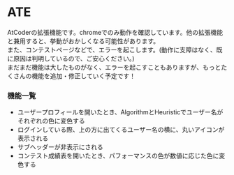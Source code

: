 # ATE
AtCoderの拡張機能です。chromeでのみ動作を確認しています。他の拡張機能と兼用すると、挙動がおかしくなる可能性があります。  
また、コンテストページなどで、エラーを起こします。(動作に支障はなく、既に原因は判明しているので、ご安心ください。)  
まだまだ機能は大したものがなく、エラーを起こすこともありますが、もっとたくさんの機能を追加・修正していく予定です！

### 機能一覧
- ユーザープロフィールを開いたとき、AlgorithmとHeuristicでユーザー名がそれぞれの色に変色する
- ログインしている際、上の方に出てくるユーザー名の横に、丸いアイコンが表示される
- サブヘッダーが非表示にされる
- コンテスト成績表を開いたとき、パフォーマンスの色が数値に応じた色に変色する
